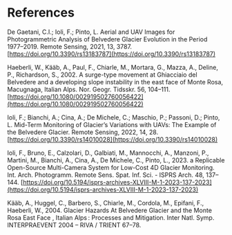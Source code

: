 # References

De Gaetani, C.I.; Ioli, F.; Pinto, L. Aerial and UAV Images for Photogrammetric Analysis of Belvedere Glacier Evolution in the Period 1977–2019. Remote Sensing, 2021, 13, 3787. [https://doi.org/10.3390/rs13183787](https://doi.org/10.3390/rs13183787)

Haeberli, W., Kääb, A., Paul, F., Chiarle, M., Mortara, G., Mazza, A., Deline, P., Richardson, S., 2002. A surge-type movement at Ghiacciaio del Belvedere and a developing slope instability in the east face of Monte Rosa, Macugnaga, Italian Alps. Nor. Geogr. Tidsskr. 56, 104–111. [https://doi.org/10.1080/002919502760056422](https://doi.org/10.1080/002919502760056422)

Ioli, F.; Bianchi, A.; Cina, A.; De Michele, C.; Maschio, P.; Passoni, D.; Pinto, L. Mid-Term Monitoring of Glacier’s Variations with UAVs: The Example of the Belvedere Glacier. Remote Sensing, 2022, 14, 28. [https://doi.org/10.3390/rs14010028](https://doi.org/10.3390/rs14010028)

Ioli, F., Bruno, E., Calzolari, D., Galbiati, M., Mannocchi, A., Manzoni, P., Martini, M., Bianchi, A., Cina, A., De Michele, C., Pinto, L., 2023. a Replicable Open-Source Multi-Camera System for Low-Cost 4D Glacier Monitoring. Int. Arch. Photogramm. Remote Sens. Spat. Inf. Sci. - ISPRS Arch. 48, 137–144. [https://doi.org/10.5194/isprs-archives-XLVIII-M-1-2023-137-2023](https://doi.org/10.5194/isprs-archives-XLVIII-M-1-2023-137-2023)

Kääb, A., Huggel, C., Barbero, S., Chiarle, M., Cordola, M., Epifani, F., Haeberli, W., 2004. Glacier Hazards At Belvedere Glacier and the Monte Rosa East Face , Italian Alps : Processes and Mitigation. Inter Natl. Symp. INTERPRAEVENT 2004 – RIVA / TRIENT 67–78.